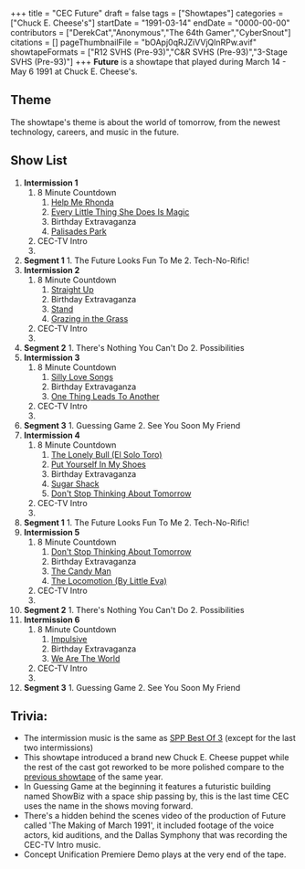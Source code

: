 +++
title = "CEC Future"
draft = false
tags = ["Showtapes"]
categories = ["Chuck E. Cheese's"]
startDate = "1991-03-14"
endDate = "0000-00-00"
contributors = ["DerekCat","Anonymous","The 64th Gamer","CyberSnout"]
citations = []
pageThumbnailFile = "bOApj0qRJZiVVjQlnRPw.avif"
showtapeFormats = ["R12 SVHS (Pre-93)","C&R SVHS (Pre-93)","3-Stage SVHS (Pre-93)"]
+++
**Future** is a showtape that played during March 14 - May 6 1991 at Chuck E. Cheese's.

## Theme

The showtape's theme is about the world of tomorrow, from the newest technology, careers, and music in the future.

## Show List

1.  **Intermission 1**
    1.  8 Minute Countdown
        1.  [Help Me Rhonda](https://en.wikipedia.org/wiki/Help_Me,_Rhonda)
        2.  [Every Little Thing She Does Is Magic](https://en.wikipedia.org/wiki/Every_Little_Thing_She_Does_Is_Magic)
        3.  Birthday Extravaganza
        4.  [Palisades Park](https://en.wikipedia.org/wiki/Palisades_Park_(Freddy_Cannon_song))
    2.  CEC-TV Intro
    3.  
2.   **Segment 1**
    1.  The Future Looks Fun To Me
    2.  Tech-No-Rific!
3.  **Intermission 2**
    1.  8 Minute Countdown
        1.  [Straight Up](https://en.wikipedia.org/wiki/Straight_Up_(Paula_Abdul_song))
        2.  Birthday Extravaganza
        3.  [Stand](https://en.wikipedia.org/wiki/Stand_(R.E.M._song))
        4.  [Grazing in the Grass](https://en.wikipedia.org/wiki/The_Promise_of_a_Future)
    2.  CEC-TV Intro
    3.  
4.   **Segment 2**
    1.  There's Nothing You Can't Do
    2.  Possibilities
5.  **Intermission 3**
    1.  8 Minute Countdown
        1.  [Silly Love Songs](https://en.wikipedia.org/wiki/Silly_Love_Songs)
        2.  Birthday Extravaganza
        3.  [One Thing Leads To Another](https://en.wikipedia.org/wiki/One_Thing_Leads_to_Another)
    2.  CEC-TV Intro
    3.  
6.   **Segment 3**
    1.  Guessing Game
    2.  See You Soon My Friend
7.  **Intermission 4**
    1.  8 Minute Countdown
        1.  [The Lonely Bull (El Solo Toro)](https://en.wikipedia.org/wiki/The_Lonely_Bull)
        2.  [Put Yourself In My Shoes](https://en.wikipedia.org/wiki/Put_Yourself_in_My_Shoes)
        3.  Birthday Extravaganza
        4.  [Sugar Shack](https://en.wikipedia.org/wiki/Sugar_Shack)
        5.  [Don't Stop Thinking About Tomorrow](https://en.wikipedia.org/wiki/Don%27t_Stop_(Fleetwood_Mac_song))
    2.  CEC-TV Intro
    3.  
8.   **Segment 1**
    1.  The Future Looks Fun To Me
    2.  Tech-No-Rific!
9.  **Intermission 5**
    1.  8 Minute Countdown
        1.  [Don't Stop Thinking About Tomorrow](https://en.wikipedia.org/wiki/Don%27t_Stop_(Fleetwood_Mac_song))
        2.  Birthday Extravaganza
        3.  [The Candy Man](https://en.wikipedia.org/wiki/Sammy_Davis_Jr._Now)
        4.  [The Locomotion (By Little Eva)](https://en.wikipedia.org/wiki/The_Loco-Motion)
    2.  CEC-TV Intro
    3.  
10.  **Segment 2**
    1.  There's Nothing You Can't Do
    2.  Possibilities
11. **Intermission 6**
    1.  8 Minute Countdown
        1.  [Impulsive](https://en.wikipedia.org/wiki/Impulsive_(song))
        2.  Birthday Extravaganza
        3.  [We Are The World](https://en.wikipedia.org/wiki/We_Are_the_World)
    2.  CEC-TV Intro
    3.  
12.  **Segment 3**
    1.  Guessing Game
    2.  See You Soon My Friend

## Trivia:

- The intermission music is the same as [SPP Best Of 3](https://decodedocdigitize.miraheze.org/wiki/SPP_Best_Of_3_/_Wave_Bday) (except for the last two intermissions)
- This showtape introduced a brand new Chuck E. Cheese puppet while the rest of the cast got reworked to be more polished compare to the [previous showtape](https://decodedocdigitize.miraheze.org/wiki/CEC_Jan_%2791) of the same year.
- In Guessing Game at the beginning it features a futuristic building named ShowBiz with a space ship passing by, this is the last time CEC uses the name in the shows moving forward.
- There's a hidden behind the scenes video of the production of Future called 'The Making of March 1991', it included footage of the voice actors, kid auditions, and the Dallas Symphony that was recording the CEC-TV Intro music.
- Concept Unification Premiere Demo plays at the very end of the tape.
